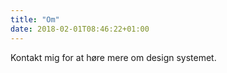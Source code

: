 ```yaml
---
title: "Om"
date: 2018-02-01T08:46:22+01:00
---
```


Kontakt mig for at høre mere om design systemet.
